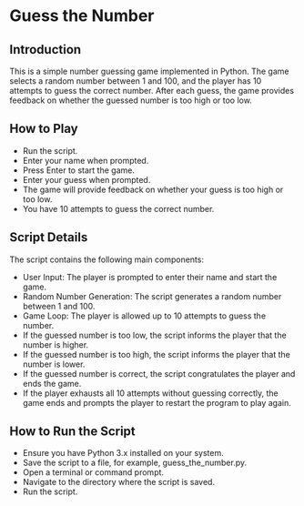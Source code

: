 # Guess the Number

## Introduction

This is a simple number guessing game implemented in Python. The game selects a random number between 1 and 100, and the player has 10 attempts to guess the correct number. After each guess, the game provides feedback on whether the guessed number is too high or too low.

## How to Play

- Run the script.
- Enter your name when prompted.
- Press Enter to start the game.
- Enter your guess when prompted.
- The game will provide feedback on whether your guess is too high or too low.
- You have 10 attempts to guess the correct number.

## Script Details

The script contains the following main components:

- User Input: The player is prompted to enter their name and start the game.
- Random Number Generation: The script generates a random number between 1 and 100.
- Game Loop: The player is allowed up to 10 attempts to guess the number.
- If the guessed number is too low, the script informs the player that the number is higher.
- If the guessed number is too high, the script informs the player that the number is lower.
- If the guessed number is correct, the script congratulates the player and ends the game.
- If the player exhausts all 10 attempts without guessing correctly, the game ends and prompts the player to restart the program to play again.

## How to Run the Script

- Ensure you have Python 3.x installed on your system.
- Save the script to a file, for example, guess_the_number.py.
- Open a terminal or command prompt.
- Navigate to the directory where the script is saved.
- Run the script.